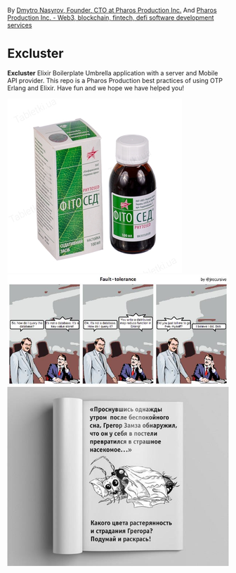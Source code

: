 By [Dmytro Nasyrov, Founder, CTO at Pharos Production Inc.](https://www.linkedin.com/in/dmytronasyrov/)
And [Pharos Production Inc. - Web3, blockchain, fintech, defi software development services](https://pharosproduction.com)

# Excluster

**Excluster**
Elixir Boilerplate Umbrella application with a server and Mobile API provider.
This repo is a Pharos Production best practices of using OTP Erlang and Elixir.
Have fun and we hope we have helped you!

![Elixir](images/elixir.jpg?raw=true "Elixir")
![Erlang](images/erlang.jpg?raw=true "Erlang")
![Kafka](images/kafka.jpg?raw=true "Kafka")
